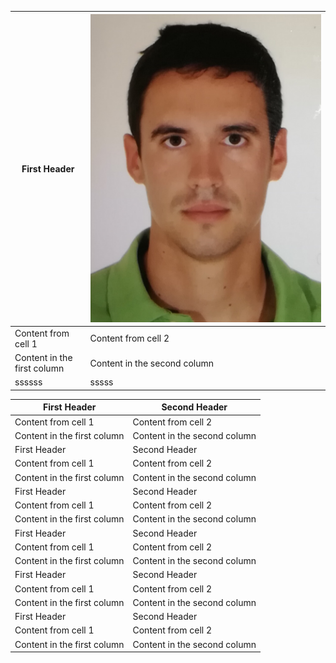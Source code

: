 First Header | ![GitHub Logo](/resume/foto.png)
------------ | -------------
Content from cell 1 | Content from cell 2
Content in the first column | Content in the second column
ssssss | sssss

First Header | Second Header
------------ | -------------
Content from cell 1 | Content from cell 2
Content in the first column | Content in the second column
First Header | Second Header
Content from cell 1 | Content from cell 2
Content in the first column | Content in the second column
First Header | Second Header
Content from cell 1 | Content from cell 2
Content in the first column | Content in the second column
First Header | Second Header
Content from cell 1 | Content from cell 2
Content in the first column | Content in the second column
First Header | Second Header
Content from cell 1 | Content from cell 2
Content in the first column | Content in the second column
First Header | Second Header
Content from cell 1 | Content from cell 2
Content in the first column | Content in the second column
